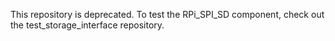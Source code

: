 This repository is deprecated. To test the RPi_SPI_SD component, check out the test_storage_interface repository. 
